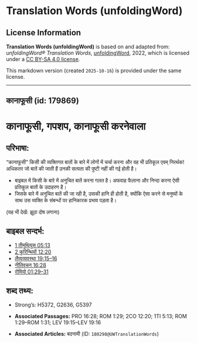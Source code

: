 # Translation Words (unfoldingWord)

## License Information

**Translation Words (unfoldingWord)** is based on and adapted from: _unfoldingWord® Translation Words_, [unfoldingWord](https://unfoldingword.org/utw), 2022, which is licensed under a [CC BY-SA 4.0 license](https://creativecommons.org/licenses/by-sa/4.0/legalcode.en).

This markdown version (created `2025-10-16`) is provided under the same license.



--------------------------------

## कानाफूसी (id: 179869)

कानाफूसी, गपशप, कानाफूसी करनेवाला
=================================

परिभाषा:
--------

“कानाफूसी” किसी की व्यक्तिगत बातों के बारे में लोगों में चर्चा करना और वह भी प्रतिकूल एवम् निरर्थक! अधिकतर जो बातें की जाती हैं उनकी सत्यता की पुष्टी नहीं की गई होती है।

* बाइबल में किसी के बारे में अनुचित बातें करना गलत है। अफवाह फैलाना और निन्दा करना ऐसी प्रतिकूल बातों के उदाहरण है।
* जिसके बारे में अनुचित बातें की जा रही है, उसकी हानि ही होती है, क्योंकि ऐसा करने से मनुष्यों के साथ उस व्यक्ति के संबन्धों पर हानिकारक प्रभाव पड़ता है।

(यह भी देखें: झूठा दोष लगाना)

बाइबल सन्दर्भ:
--------------

* [1 तीमुथियुस 05:13](https://ref.ly/1Tim0:0)
* [2 कुरिन्थियों 12:20](https://ref.ly/2Cor0:0)
* [लैव्यव्यवस्था 19:15–16](https://ref.ly/Lev19:15-Lev19:16)
* [नीतिवचन 16:28](https://ref.ly/Prov16:28)
* [रोमियो 01:29–31](https://ref.ly/Rom1:29-Rom1:31)

शब्द तथ्य:
----------

* Strong’s: H5372, G2636, G5397

* **Associated Passages:** PRO 16:28; ROM 1:29; 2CO 12:20; 1TI 5:13; ROM 1:29–ROM 1:31; LEV 19:15–LEV 19:16
* **Associated Articles:** बदनामी (ID: `180298@UWTranslationWords`)

